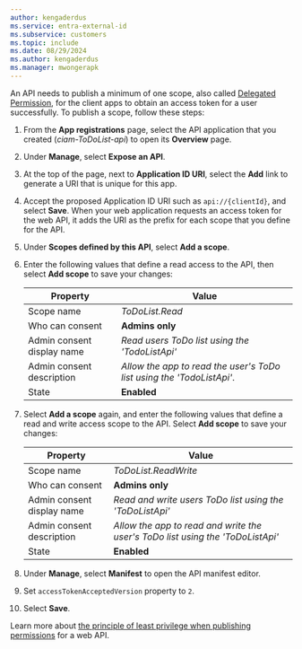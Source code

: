 ```yaml
---
author: kengaderdus
ms.service: entra-external-id
ms.subservice: customers
ms.topic: include
ms.date: 08/29/2024
ms.author: kengaderdus
ms.manager: mwongerapk
---
```


An API needs to publish a minimum of one scope, also called [Delegated Permission](~/identity-platform/permissions-consent-overview.md), for the client apps to obtain an access token for a user successfully. To publish a scope, follow these steps:

1. From the **App registrations** page, select the API application that you created (*ciam-ToDoList-api*) to open its **Overview** page.
1. Under **Manage**, select **Expose an API**.
1. At the top of the page, next to **Application ID URI**, select the **Add** link to generate a URI that is unique for this app.
1. Accept the proposed Application ID URI such as `api://{clientId}`, and select **Save**. When your web application requests an access token for the web API, it adds the URI as the prefix for each scope that you define for the API.

1. Under **Scopes defined by this API**, select **Add a scope**.

1. Enter the following values that define a read access to the API, then select **Add scope** to save your changes:
    

    | Property | Value |
    |----------|-------|
    | Scope name | *ToDoList.Read* |
    | Who can consent | **Admins only** |
    | Admin consent display name | *Read users ToDo list using the 'TodoListApi'* |
    | Admin consent description | *Allow the app to read the user's ToDo list using the 'TodoListApi'*. |
    | State | **Enabled** |
    
1. Select **Add a scope** again, and enter the following values that define a read and write access scope to the API. Select **Add scope** to save your changes:
    
    | Property | Value |
    |----------|-------|
    | Scope name | *ToDoList.ReadWrite* |
    | Who can consent | **Admins only** |
    | Admin consent display name | *Read and write users ToDo list using the 'ToDoListApi'* |
    | Admin consent description | *Allow the app to read and write the user's ToDo list using the 'ToDoListApi'* |
    | State | **Enabled** |
    
1. Under **Manage**, select **Manifest** to open the API manifest editor.
1. Set `accessTokenAcceptedVersion` property to `2`.
1. Select **Save**.

Learn more about [the principle of least privilege when publishing permissions](/security/zero-trust/develop/protected-api-example) for a web API. 